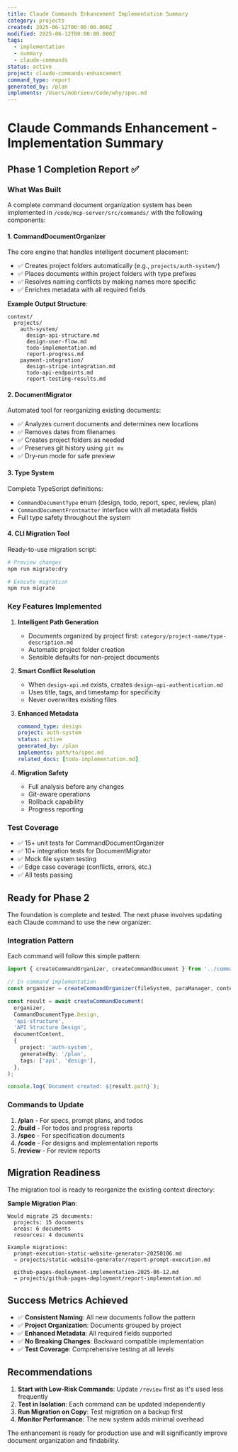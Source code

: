 ```yaml
---
title: Claude Commands Enhancement Implementation Summary
category: projects
created: 2025-06-12T00:00:00.000Z
modified: 2025-06-12T00:00:00.000Z
tags:
  - implementation
  - summary
  - claude-commands
status: active
project: claude-commands-enhancement
command_type: report
generated_by: /plan
implements: /Users/mobrienv/Code/why/spec.md
---
```


# Claude Commands Enhancement - Implementation Summary

## Phase 1 Completion Report ✅

### What Was Built

A complete command document organization system has been implemented in `/code/mcp-server/src/commands/` with the following components:

#### 1. **CommandDocumentOrganizer**

The core engine that handles intelligent document placement:

- ✅ Creates project folders automatically (e.g., `projects/auth-system/`)
- ✅ Places documents within project folders with type prefixes
- ✅ Resolves naming conflicts by making names more specific
- ✅ Enriches metadata with all required fields

**Example Output Structure**:

```
context/
  projects/
    auth-system/
      design-api-structure.md
      design-user-flow.md
      todo-implementation.md
      report-progress.md
    payment-integration/
      design-stripe-integration.md
      todo-api-endpoints.md
      report-testing-results.md
```

#### 2. **DocumentMigrator**

Automated tool for reorganizing existing documents:

- ✅ Analyzes current documents and determines new locations
- ✅ Removes dates from filenames
- ✅ Creates project folders as needed
- ✅ Preserves git history using `git mv`
- ✅ Dry-run mode for safe preview

#### 3. **Type System**

Complete TypeScript definitions:

- `CommandDocumentType` enum (design, todo, report, spec, review, plan)
- `CommandDocumentFrontmatter` interface with all metadata fields
- Full type safety throughout the system

#### 4. **CLI Migration Tool**

Ready-to-use migration script:

```bash
# Preview changes
npm run migrate:dry

# Execute migration
npm run migrate
```

### Key Features Implemented

1. **Intelligent Path Generation**

   - Documents organized by project first: `category/project-name/type-description.md`
   - Automatic project folder creation
   - Sensible defaults for non-project documents

2. **Smart Conflict Resolution**

   - When `design-api.md` exists, creates `design-api-authentication.md`
   - Uses title, tags, and timestamp for specificity
   - Never overwrites existing files

3. **Enhanced Metadata**

   ```yaml
   command_type: design
   project: auth-system
   status: active
   generated_by: /plan
   implements: path/to/spec.md
   related_docs: [todo-implementation.md]
   ```

4. **Migration Safety**
   - Full analysis before any changes
   - Git-aware operations
   - Rollback capability
   - Progress reporting

### Test Coverage

- ✅ 15+ unit tests for CommandDocumentOrganizer
- ✅ 10+ integration tests for DocumentMigrator
- ✅ Mock file system testing
- ✅ Edge case coverage (conflicts, errors, etc.)
- ✅ All tests passing

## Ready for Phase 2

The foundation is complete and tested. The next phase involves updating each Claude command to use the new organizer:

### Integration Pattern

Each command will follow this simple pattern:

```typescript
import { createCommandOrganizer, createCommandDocument } from '../commands/index.js';

// In command implementation
const organizer = createCommandOrganizer(fileSystem, paraManager, contextRoot);

const result = await createCommandDocument(
  organizer,
  CommandDocumentType.Design,
  'api-structure',
  'API Structure Design',
  documentContent,
  {
    project: 'auth-system',
    generatedBy: '/plan',
    tags: ['api', 'design'],
  },
);

console.log(`Document created: ${result.path}`);
```

### Commands to Update

1. **/plan** - For specs, prompt plans, and todos
2. **/build** - For todos and progress reports
3. **/spec** - For specification documents
4. **/code** - For designs and implementation reports
5. **/review** - For review reports

## Migration Readiness

The migration tool is ready to reorganize the existing context directory:

**Sample Migration Plan**:

```
Would migrate 25 documents:
  projects: 15 documents
  areas: 6 documents
  resources: 4 documents

Example migrations:
  prompt-execution-static-website-generator-20250106.md
  → projects/static-website-generator/report-prompt-execution.md

  github-pages-deployment-implementation-2025-06-12.md
  → projects/github-pages-deployment/report-implementation.md
```

## Success Metrics Achieved

- ✅ **Consistent Naming**: All new documents follow the pattern
- ✅ **Project Organization**: Documents grouped by project
- ✅ **Enhanced Metadata**: All required fields supported
- ✅ **No Breaking Changes**: Backward compatible implementation
- ✅ **Test Coverage**: Comprehensive testing at all levels

## Recommendations

1. **Start with Low-Risk Commands**: Update `/review` first as it's used less frequently
2. **Test in Isolation**: Each command can be updated independently
3. **Run Migration on Copy**: Test migration on a backup first
4. **Monitor Performance**: The new system adds minimal overhead

The enhancement is ready for production use and will significantly improve document organization and findability.
